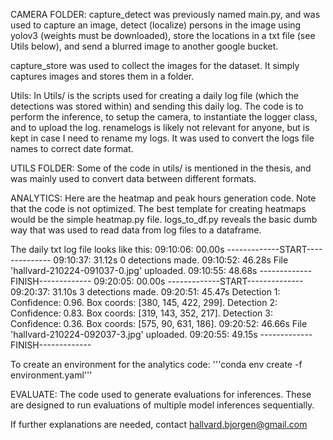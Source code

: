 
CAMERA FOLDER:
capture_detect was previously named main.py, and was used to capture an image, detect (localize) persons in the image using yolov3 (weights must be downloaded), store the locations in a txt file (see Utils below), and send a blurred image to another google bucket.

capture_store was used to collect the images for the dataset. It simply captures images and stores them in a folder. 

Utils:
In Utils/ is the scripts used for creating a daily log file (which the detections was stored within) and sending this daily log. The code is to perform the inference, to setup the camera, to instantiate the logger class, and to upload the log. 
renamelogs is likely not relevant for anyone, but is kept in case I need to rename my logs. It was used to convert the logs file names to correct date format.


UTILS FOLDER:
Some of the code in utils/ is mentioned in the thesis, and was mainly used to convert data between different formats.


ANALYTICS:
Here are the heatmap and peak hours generation code. Note that the code is not optimized. The best template for creating heatmaps would be the simple heatmap.py file.
logs_to_df.py reveals the basic dumb way that was used to read data from log files to a dataframe.

The daily txt log file looks like this:
09:10:06: 00.00s -------------START--------------
09:10:37: 31.12s 0 detections made.
09:10:52: 46.28s File 'hallvard-210224-091037-0.jpg' uploaded.
09:10:55: 48.68s -------------FINISH-------------
09:20:05: 00.00s -------------START--------------
09:20:37: 31.10s 3 detections made.
09:20:51: 45.47s 
Detection 1: Confidence: 0.96. Box coords: [380, 145, 422, 299].
Detection 2: Confidence: 0.83. Box coords: [319, 143, 352, 217].
Detection 3: Confidence: 0.36. Box coords: [575, 90, 631, 186].
09:20:52: 46.66s File 'hallvard-210224-092037-3.jpg' uploaded.
09:20:55: 49.15s -------------FINISH-------------

To create an environment for the analytics code:
'''conda env create -f environment.yaml'''


EVALUATE:
The code used to generate evaluations for inferences. These are designed to run evaluations of multiple model inferences sequentially.


If further explanations are needed, contact hallvard.bjorgen@gmail.com